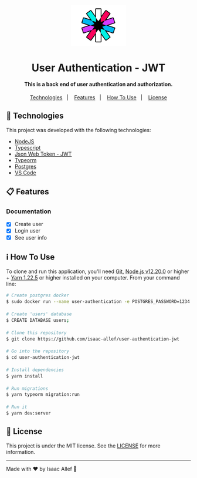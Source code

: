 <p align="center">
   <img src="https://github.com/isaac-allef/user-authentication/blob/main/public/jwt-logo.png" width="150"/>
</p>

<h1 align="center">
    User Authentication - JWT
</h1>

<h4 align="center">
  This is a back end of user authentication and authorization.
</h4>


<p align="center">
  <a href="#rocket-technologies">Technologies</a>&nbsp;&nbsp;&nbsp;|&nbsp;&nbsp;&nbsp;
  <a href="#-features">Features</a>&nbsp;&nbsp;&nbsp;|&nbsp;&nbsp;&nbsp;
  <a href="#information_source-how-to-use">How To Use</a>&nbsp;&nbsp;&nbsp;|&nbsp;&nbsp;&nbsp;
  <a href="#memo-license">License</a>
</p>

## :rocket: Technologies

This project was developed with the following technologies:

-  [NodeJS](https://nodejs.org/en/)
-  [Typescript](https://www.typescriptlang.org/)
-  [Json Web Token - JWT](https://jwt.io/)
-  [Typeorm](https://typeorm.io/#/)
-  [Postgres](https://www.postgresql.org/)
-  [VS Code][vc]

## 📋 Features

### Documentation

- [x] Create user
- [x] Login user
- [x] See user info

## :information_source: How To Use

To clone and run this application, you'll need [Git](https://git-scm.com), [Node.js v12.20.0][nodejs] or higher + [Yarn 1.22.5][yarn] or higher installed on your computer. From your command line:

```bash
# Create postgres docker
$ sudo docker run --name user-authentication -e POSTGRES_PASSWORD=1234 -p 5433:5432 -d postgres

# Create 'users' database
$ CREATE DATABASE users;

# Clone this repository
$ git clone https://github.com/isaac-allef/user-authentication-jwt

# Go into the repository
$ cd user-authentication-jwt

# Install dependencies
$ yarn install

# Run migrations
$ yarn typeorm migration:run

# Run it
$ yarn dev:server
```

## :memo: License
This project is under the MIT license. See the [LICENSE](LICENSE) for more information.

---

Made with ♥ by Isaac Allef :wave:

[nodejs]: https://nodejs.org/
[yarn]: https://yarnpkg.com/
[vc]: https://code.visualstudio.com/
